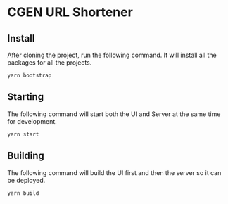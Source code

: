 # CGEN URL Shortener

## Install

After cloning the project, run the following command. It will install all the packages for all the projects.

```
yarn bootstrap
```

## Starting

The following command will start both the UI and Server at the same time for development.

```
yarn start
```

## Building

The following command will build the UI first and then the server so it can be deployed.

```
yarn build
```
